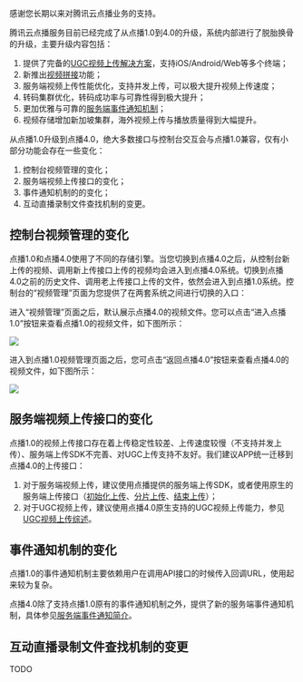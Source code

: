 感谢您长期以来对腾讯云点播业务的支持。

腾讯云点播服务目前已经完成了从点播1.0到4.0的升级，系统内部进行了脱胎换骨的升级，主要升级内容包括：

1. 提供了完备的[UGC视频上传解决方案](/document/product/266/7835)，支持iOS/Android/Web等多个终端；
1. 新推出[视频拼接](/document/product/266/7821)功能；
1. 服务端视频上传性能优化，支持并发上传，可以极大提升视频上传速度；
1. 转码集群优化，转码成功率与可靠性得到极大提升；
1. 更加优雅与可靠的[服务端事件通知机制](/document/product/266/7829)；
1. 视频存储增加新加坡集群，海外视频上传与播放质量得到大幅提升。

从点播1.0升级到点播4.0，绝大多数接口与控制台交互会与点播1.0兼容，仅有小部分功能会存在一些变化：

1. 控制台视频管理的变化；
1. 服务端视频上传接口的变化；
1. 事件通知机制的的变化；
1. 互动直播录制文件查找机制的变更。

## 控制台视频管理的变化

点播1.0和点播4.0使用了不同的存储引擎。当您切换到点播4.0之后，从控制台新上传的视频、调用新上传接口上传的视频均会进入到点播4.0系统。切换到点播4.0之前的历史文件、调用老上传接口上传的文件，依然会进入到点播1.0系统。控制台的“视频管理”页面为您提供了在两套系统之间进行切换的入口：

进入“视频管理”页面之后，默认展示点播4.0的视频文件。您可以点击“进入点播1.0”按钮来查看点播1.0的视频文件，如下图所示：

![](//mc.qcloudimg.com/static/img/da7c9708d9fd48d278cd0ebfba220125/image.png)


进入到点播1.0视频管理页面之后，您可点击“返回点播4.0”按钮来查看点播4.0的视频文件，如下图所示：

![](//mc.qcloudimg.com/static/img/f1c83358b89e20cdf1f4ae2e4a4eab7e/image.png)

## 服务端视频上传接口的变化

点播1.0的视频上传接口存在着上传稳定性较差、上传速度较慢（不支持并发上传）、服务端上传SDK不完善、对UGC上传支持不友好。我们建议APP统一迁移到点播4.0的上传接口：

1. 对于服务端视频上传，建议使用点播提供的服务端上传SDK，或者使用原生的服务端上传接口（[初始化上传](/document/product/266/7809)、[分片上传](/document/product/266/7810)、[结束上传](/document/product/266/7811)）；
1. 对于UGC视频上传，建议使用点播4.0原生支持的UGC视频上传能力，参见[UGC视频上传综述](/document/product/266/7835)。

## 事件通知机制的变化
点播1.0的事件通知机制主要依赖用户在调用API接口的时候传入回调URL，使用起来较为复杂。

点播4.0除了支持点播1.0原有的事件通知机制之外，提供了新的服务端事件通知机制，具体参见[服务端事件通知简介](/document/product/266/7829)。

## 互动直播录制文件查找机制的变更
TODO